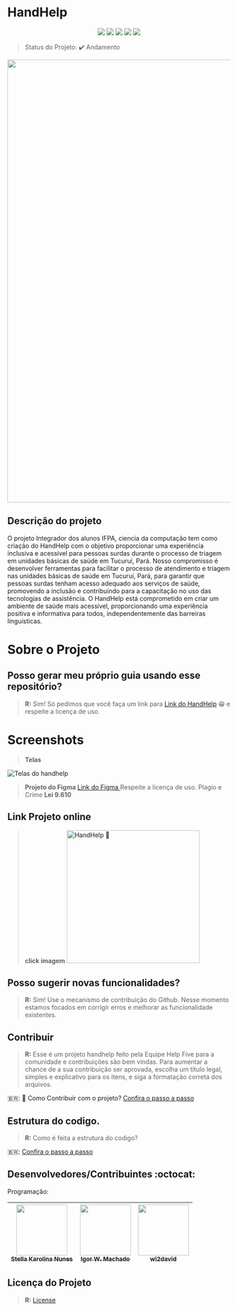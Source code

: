 # HandHelp

<p align="center">
  <img src="https://img.shields.io/static/v1?label=flutter&message=flutter&color=blue&style=for-the-badge&logo=flutter"/>
  <img src="https://img.shields.io/static/v1?label=Netlify&message=deploy&color=blue&style=for-the-badge&logo=netlify"/>
  <img src="http://img.shields.io/static/v1?label=License&message=MIT&color=green&style=for-the-badge"/>
  <img src="http://img.shields.io/static/v1?label=TESTES&message=%3E2.0&color=red&style=for-the-badge"/>
   <img src="http://img.shields.io/static/v1?label=STATUS&message= ANDAMENTO&color=GREEN&style=for-the-badge"/>
</p>

> Status do Projeto: :heavy_check_mark:  Andamento

<p style="text-align: center;">
  <img src="assets/images/Librasbanner.png" width="1000" />
</p>

## Descrição do projeto 

O projeto Integrador dos alunos IFPA, ciencia da computação tem como criação do HandHelp  com o objetivo proporcionar uma experiência inclusiva e acessível para pessoas surdas durante o processo de triagem em unidades básicas de saúde em Tucuruí, Pará. Nosso compromisso é desenvolver ferramentas para facilitar o processo de atendimento e triagem nas unidades básicas de saúde em Tucuruí, Pará, para garantir que pessoas surdas tenham acesso adequado aos serviços de saúde, promovendo a inclusão e contribuindo para a capacitação no uso das tecnologias de assistência. O HandHelp está comprometido em criar um ambiente de saúde mais acessível, proporcionando uma experiência positiva e informativa para todos, independentemente das barreiras linguísticas.


# Sobre o Projeto

## Posso gerar meu próprio guia usando esse repositório?
> **R:** Sim! Só pedimos que você faça um link para [Link do HandHelp](https://github.com/StellaKarolinaNunes/Projeto_Integrador)  😁 e respeite a licença de uso.

# Screenshots

> **Telas**

![Telas do handhelp](https://github.com/StellaKarolinaNunes/Projeto_Integrador_Handhelp/assets/118007989/07ff3430-8cb8-4de0-9d36-1cb3351e0df5)
> **Projeto do Figma** [Link do Figma ](https://github.com/StellaKarolinaNunes/Projeto_Integrador) Respeite a licença de uso. Plagio e Crime **Lei 9.610**

## **Link Projeto online** 
> **click imagem** <a href="https://handhelp.netlify.app/" target="_blank"> <img src="https://github.com/StellaKarolinaNunes/Projeto_Integrador_Handhelp/assets/118007989/2373027a-365f-4463-83c4-b84258d97d80" width="300" alt="HandHelp 🤝"> </a>

## Posso sugerir novas funcionalidades?
> **R:** Sim! Use o mecanismo de contribuição do Github. Nesse momento estamos focados em corrigir erros e melhorar as funcionalidade existentes.

## Contribuir

> **R:** Esse é um projeto handhelp feito pela Equipe Help Five para a comunidade e contribuições são bem vindas. Para aumentar a chance de a sua contribuição ser aprovada, escolha um título legal, simples e explicativo para os itens, e siga a formatação correta dos arquivos.

🇧🇷: :purple_heart: Como Contribuir com o projeto? [Confira o passo a passo](./Contribuindo.md)

## Estrutura do codigo.

> **R:** Como é feita a estrutura do codigo?

🇧🇷: [Confira o passo a passo](./ESTRUTURA.md)


## Desenvolvedores/Contribuintes :octocat:

 Programação:
 
| [<img src= "https://github.com/StellaKarolinaNunes.png" width=115><br><sub>Stella Karolina Nunes</sub>](https://github.com/StellaKarolinaNunes) |  [<img src="https://github.com/Igormachado90.png" width=115><br><sub>Igor W. Machado</sub>](https://github.com/Igormachado90) |  [<img src="https://github.com/wi2david.png" width=115><br><sub>wi2david</sub>](https://github.com/wi2david-ops) |
| :---: | :---: | :---: 


## Licença do Projeto

> **R:** [License](./License)


